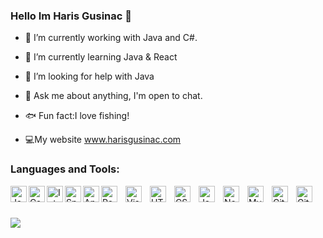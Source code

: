 ### Hello Im Haris Gusinac 👋

- 🔭 I’m currently working with Java and C#. 
- 🌱 I’m currently learning Java & React
- 🤔 I’m looking for help with Java
- 💬 Ask me about anything, I'm open to chat.
- :fish: Fun fact:I love fishing! 

- :computer:My website www.harisgusinac.com

### Languages and Tools:
<img align="left" alt="Java" width="26px" src="https://cdn.jsdelivr.net/gh/devicons/devicon/icons/java/java-original-wordmark.svg" />
<img align="left" alt="Csharp" width="26px"src="https://cdn.jsdelivr.net/gh/devicons/devicon/icons/csharp/csharp-original.svg" />
<img align="left" alt="Intellij" width="26px"src="https://cdn.jsdelivr.net/gh/devicons/devicon/icons/intellij/intellij-original.svg" />
<img align="left" alt="Spring" width="26px"src="https://cdn.jsdelivr.net/gh/devicons/devicon/icons/spring/spring-original.svg" />
<img align="left" alt="Angular" width="26px"src="https://cdn.jsdelivr.net/gh/devicons/devicon/icons/angularjs/angularjs-original.svg" />
<img align="left" alt="React" width="26px" src="https://cdn.jsdelivr.net/gh/devicons/devicon/icons/react/react-original.svg" style="padding-right:10px;" />


<img align="left" alt="Visual Studio Code" width="26px" src="https://cdn.jsdelivr.net/gh/devicons/devicon/icons/vscode/vscode-original.svg" style="padding-right:10px;" />
<img align="left" alt="HTML5" width="26px" src="https://cdn.jsdelivr.net/gh/devicons/devicon/icons/html5/html5-original.svg" style="padding-right:10px;" />
<img align="left" alt="CSS3" width="26px" src="https://cdn.jsdelivr.net/gh/devicons/devicon/icons/css3/css3-original.svg" style="padding-right:10px;" />
<img align="left" alt="JavaScript" width="26px" src="https://cdn.jsdelivr.net/gh/devicons/devicon/icons/javascript/javascript-original.svg" style="padding-right:10px;" />

<img align="left" alt="Node.js" width="26px" src="https://cdn.jsdelivr.net/gh/devicons/devicon/icons/nodejs/nodejs-original.svg" style="padding-right:10px;" />
<img align="left" alt="MySQL" width="26px" src="https://cdn.jsdelivr.net/gh/devicons/devicon/icons/mysql/mysql-original.svg" style="padding-right:10px;" />
<img align="left" alt="Git" width="26px" src="https://cdn.jsdelivr.net/gh/devicons/devicon/icons/git/git-original.svg" style="padding-right:10px;" />
<img align="left" alt="GitHub" width="26px" src="https://user-images.githubusercontent.com/3369400/139447912-e0f43f33-6d9f-45f8-be46-2df5bbc91289.png" style="padding-right:10px;" />

<br />
<br />
<br />

<img src="https://github-readme-stats.vercel.app/api?username=hgusinac&&show_icons=true&title_color=ffffff&icon_color=bb2acf&text_color=daf7dc&bg_color=151515">
